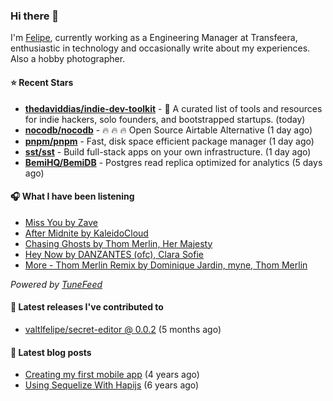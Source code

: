 ### Hi there 👋

I'm [Felipe](https://felipevm.com), currently working as a Engineering Manager at Transfeera, enthusiastic in technology and occasionally write about my experiences. Also a hobby photographer.

#### ⭐ Recent Stars
- **[thedaviddias/indie-dev-toolkit](https://github.com/thedaviddias/indie-dev-toolkit)** - 🚀 A curated list of tools and resources for indie hackers, solo founders, and bootstrapped startups. (today)
- **[nocodb/nocodb](https://github.com/nocodb/nocodb)** - 🔥 🔥 🔥 Open Source Airtable Alternative (1 day ago)
- **[pnpm/pnpm](https://github.com/pnpm/pnpm)** - Fast, disk space efficient package manager (1 day ago)
- **[sst/sst](https://github.com/sst/sst)** - Build full-stack apps on your own infrastructure. (1 day ago)
- **[BemiHQ/BemiDB](https://github.com/BemiHQ/BemiDB)** - Postgres read replica optimized for analytics (5 days ago)

#### 🎧 What I have been listening
- [Miss You by Zave](https://open.spotify.com/track/4XQ4w8AkJTrcwzOWXOxk3v)
- [After Midnite by KaleidoCloud](https://open.spotify.com/track/3JRjy82JSwQS9Z5askUvF8)
- [Chasing Ghosts by Thom Merlin, Her Majesty](https://open.spotify.com/track/59zeHS3oQNaXvjTBPrBhhC)
- [Hey Now by DANZANTES (ofc), Clara Sofie](https://open.spotify.com/track/3uDHf0RPmMWehor8srROit)
- [More - Thom Merlin Remix by Dominique Jardin, myne, Thom Merlin](https://open.spotify.com/track/3Lcoav7dE6pt51d9l9SsYK)

_Powered by [TuneFeed](https://tunefeed.app?ref=valtlfelipe-gh-profile)_ 

#### 🚀 Latest releases I've contributed to


- [valtlfelipe/secret-editor @ 0.0.2](https://github.com/valtlfelipe/secret-editor/releases/tag/0.0.2) (5 months ago)

#### 📄 Latest blog posts
- [Creating my first mobile app](https://felipevm.com/posts/creating-my-first-mobile-app/) (4 years ago)
- [Using Sequelize With Hapijs](https://felipevm.com/posts/using-sequelize-with-hapijs/) (6 years ago)
